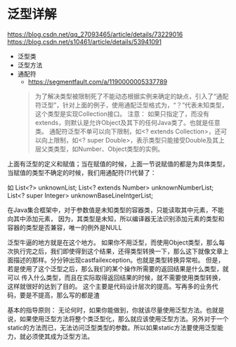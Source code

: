 # 泛型详解
https://blog.csdn.net/qq_27093465/article/details/73229016
https://blog.csdn.net/s10461/article/details/53941091

- 泛型类
- 泛型方法
- 通配符
    - https://segmentfault.com/a/1190000005337789
    >为了解决类型被限制死了不能动态根据实例来确定的缺点，引入了“通配符泛型”，针对上面的例子，使用通配泛型格式为<? extends Collection>，“？”代表未知类型，这个类型是实现Collection接口。
 注意：
 如果只指定了<?>，而没有extends，则默认是允许Object及其下的任何Java类了。也就是任意类。
 通配符泛型不单可以向下限制，如<? extends Collection>，还可以向上限制，如<? super Double>，表示类型只能接受Double及其上层父类类型，如Number、Object类型的实例。

上面有泛型的定义和赋值；当在赋值的时候，上面一节说赋值的都是为具体类型，当赋值的类型不确定的时候，我们用通配符(?)代替了：

如
List<?> unknownList;
List<? extends Number> unknownNumberList;
List<? super Integer> unknownBaseLineIntgerList;
 
在Java集合框架中，对于参数值是未知类型的容器类，只能读取其中元素，不能向其中添加元素， 因为，其类型是未知，所以编译器无法识别添加元素的类型和容器的类型是否兼容，唯一的例外是NULL

泛型牛逼的地方就是在这个地方。
如果你不用泛型，而使用Object类型，那么每次执行完之后，我们即使得到这个结果，还得类型转换一下，那么这下就像文章上面描述的那样。分分钟出现castfailexception。也就是类型转换异常啦。
但是，若是使用了这个泛型之后，那么我们的某个操作所需要的返回结果是什么类型，就可以 传入什么类型，而且在实际取得返回结果的时候，就不需要使用类型转换，这样就很好的达到了目的。
这个主要是代码设计层次的提高。写再多的业务代码，要是不提高，那么写的都是渣

基本的指导原则：
无论何时，如果你能做到，你就该尽量使用泛型方法。也就是说，如果使用泛型方法将整个类泛型化，那么就应该使用泛型方法。另外对于一个static的方法而已，无法访问泛型类型的参数。所以如果static方法要使用泛型能力，就必须使其成为泛型方法。